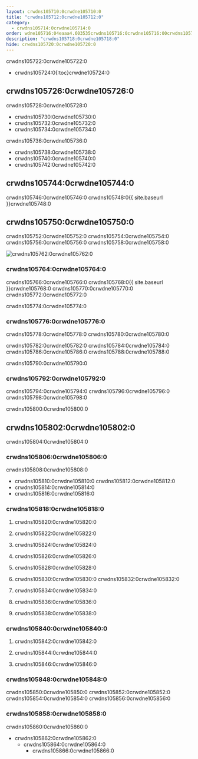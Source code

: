 ```yaml
---
layout: crwdns105710:0crwdne105710:0
title: "crwdns105712:0crwdne105712:0"
category:
  - crwdns105714:0crwdne105714:0
order: wdne105716:04eaaa4.603535crwdns105716:0crwdne105716:00crwdns105716:0crwdne105716:0
description: "crwdns105718:0crwdne105718:0"
hide: crwdns105720:0crwdne105720:0
---
```

crwdns105722:0crwdne105722:0

- crwdns105724:0{:toc}crwdne105724:0

## crwdns105726:0crwdne105726:0

crwdns105728:0crwdne105728:0

- crwdns105730:0crwdne105730:0
- crwdns105732:0crwdne105732:0
- crwdns105734:0crwdne105734:0

crwdns105736:0crwdne105736:0

- crwdns105738:0crwdne105738:0 
- crwdns105740:0crwdne105740:0
- crwdns105742:0crwdne105742:0 

## crwdns105744:0crwdne105744:0

crwdns105746:0crwdne105746:0 crwdns105748:0{{ site.baseurl }}crwdne105748:0

## crwdns105750:0crwdne105750:0

crwdns105752:0crwdne105752:0 crwdns105754:0crwdne105754:0 crwdns105756:0crwdne105756:0 crwdns105758:0crwdne105758:0

![crwdns105762:0crwdne105762:0](crwdns105760:0{{site.baseurl}}crwdne105760:0)

### crwdns105764:0crwdne105764:0

crwdns105766:0crwdne105766:0 crwdns105768:0{{ site.baseurl }}crwdne105768:0 crwdns105770:0crwdne105770:0 crwdns105772:0crwdne105772:0

crwdns105774:0crwdne105774:0

### crwdns105776:0crwdne105776:0

crwdns105778:0crwdne105778:0 crwdns105780:0crwdne105780:0

crwdns105782:0crwdne105782:0 crwdns105784:0crwdne105784:0 crwdns105786:0crwdne105786:0 crwdns105788:0crwdne105788:0

crwdns105790:0crwdne105790:0

### crwdns105792:0crwdne105792:0

crwdns105794:0crwdne105794:0 crwdns105796:0crwdne105796:0 crwdns105798:0crwdne105798:0

crwdns105800:0crwdne105800:0

## crwdns105802:0crwdne105802:0

crwdns105804:0crwdne105804:0

### crwdns105806:0crwdne105806:0

crwdns105808:0crwdne105808:0

- crwdns105810:0crwdne105810:0 crwdns105812:0crwdne105812:0
- crwdns105814:0crwdne105814:0
- crwdns105816:0crwdne105816:0

### crwdns105818:0crwdne105818:0

1. crwdns105820:0crwdne105820:0

2. crwdns105822:0crwdne105822:0

3. crwdns105824:0crwdne105824:0

4. crwdns105826:0crwdne105826:0

5. crwdns105828:0crwdne105828:0

6. crwdns105830:0crwdne105830:0 crwdns105832:0crwdne105832:0

7. crwdns105834:0crwdne105834:0

8. crwdns105836:0crwdne105836:0

9. crwdns105838:0crwdne105838:0

### crwdns105840:0crwdne105840:0

1. crwdns105842:0crwdne105842:0

2. crwdns105844:0crwdne105844:0

3. crwdns105846:0crwdne105846:0

### crwdns105848:0crwdne105848:0

crwdns105850:0crwdne105850:0 crwdns105852:0crwdne105852:0 crwdns105854:0crwdne105854:0 crwdns105856:0crwdne105856:0

### crwdns105858:0crwdne105858:0

crwdns105860:0crwdne105860:0

- crwdns105862:0crwdne105862:0 
  - crwdns105864:0crwdne105864:0 
    - crwdns105866:0crwdne105866:0